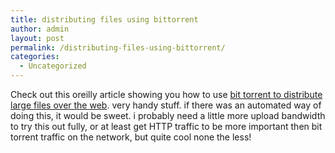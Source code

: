 ```yaml
---
title: distributing files using bittorrent
author: admin
layout: post
permalink: /distributing-files-using-bittorrent/
categories:
  - Uncategorized
---
```

Check out this oreilly article showing you how to use [bit torrent to distribute large files over the web][1]. very handy stuff. if there was an automated way of doing this, it would be sweet. i probably need a little more upload bandwidth to try this out fully, or at least get HTTP traffic to be more important then bit torrent traffic on the network, but quite cool none the less!

 [1]: http://www.linuxdevcenter.com/pub/a/linux/2005/08/25/bittorrent.html